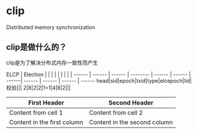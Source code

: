 # clip
 Distributed memory synchronization

clip是做什么的？
------------------
clip是为了解决分布式内存一致性而产生

ELCP | Election | | | | | | | | |
------ | ------ | ------ | -------- | ------ | ------ | ------| ------ | ------ | ------ | ------ 
head|sid|epoch|txid|type|elcepoch|lid|校验|||
2|8|2|2|1=1|4|8|2|||


First Header | Second Header
------------ | -------------
Content from cell 1 | Content from cell 2
Content in the first column | Content in the second column

